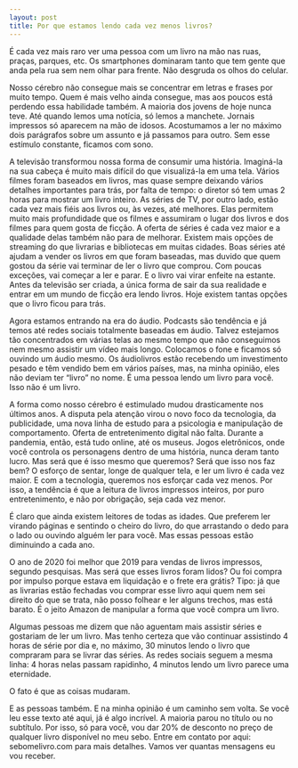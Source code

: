 ```yaml
---
layout: post
title: Por que estamos lendo cada vez menos livros?
---
```


É cada vez mais raro ver uma pessoa com um livro na mão nas ruas, praças, parques, etc. Os smartphones dominaram tanto que tem gente que anda pela rua sem nem olhar para frente. Não desgruda os olhos do celular.

Nosso cérebro não consegue mais se concentrar em letras e frases por muito tempo. Quem é mais velho ainda consegue, mas aos poucos está perdendo essa habilidade também. A maioria dos jovens de hoje nunca teve. Até quando lemos uma notícia, só lemos a manchete. Jornais impressos só aparecem na mão de idosos. Acostumamos a ler no máximo dois parágrafos sobre um assunto e já passamos para outro. Sem esse estímulo constante, ficamos com sono.

A televisão transformou nossa forma de consumir uma história. Imaginá-la na sua cabeça é muito mais difícil do que visualizá-la em uma tela. Vários filmes foram baseados em livros, mas quase sempre deixando vários detalhes importantes para trás, por falta de tempo: o diretor só tem umas 2 horas para mostrar um livro inteiro. As séries de TV, por outro lado, estão cada vez mais fiéis aos livros ou, às vezes, até melhores. Elas permitem muito mais profundidade que os filmes e assumiram o lugar dos livros e dos filmes para quem gosta de ficção. A oferta de séries é cada vez maior e a qualidade delas também não para de melhorar. Existem mais opções de streaming do que livrarias e bibliotecas em muitas cidades. Boas séries até ajudam a vender os livros em que foram baseadas, mas duvido que quem gostou da série vai terminar de ler o livro que comprou. Com poucas exceções, vai começar a ler e parar. E o livro vai virar enfeite na estante. Antes da televisão ser criada, a única forma de sair da sua realidade e entrar em um mundo de ficção era lendo livros. Hoje existem tantas opções que o livro ficou para trás.

Agora estamos entrando na era do áudio. Podcasts são tendência e já temos até redes sociais totalmente baseadas em áudio. Talvez estejamos tão concentrados em várias telas ao mesmo tempo que não conseguimos nem mesmo assistir um vídeo mais longo. Colocamos o fone e ficamos só ouvindo um áudio mesmo. Os áudiolivros estão recebendo um investimento pesado e têm vendido bem em vários países, mas, na minha opinião, eles não deviam ter “livro” no nome. É uma pessoa lendo um livro para você. Isso não é um livro.

A forma como nosso cérebro é estimulado mudou drasticamente nos últimos anos. A disputa pela atenção virou o novo foco da tecnologia, da publicidade, uma nova linha de estudo para a psicologia e manipulação de comportamento. Oferta de entretenimento digital não falta. Durante a pandemia, então, está tudo online, até os museus. Jogos eletrônicos, onde você controla os personagens dentro de uma história, nunca deram tanto lucro. Mas será que é isso mesmo que queremos? Será que isso nos faz bem? O esforço de sentar, longe de qualquer tela, e ler um livro é cada vez maior. E com a tecnologia, queremos nos esforçar cada vez menos. Por isso, a tendência é que a leitura de livros impressos inteiros, por puro entretenimento, e não por obrigação, seja cada vez menor.

É claro que ainda existem leitores de todas as idades. Que preferem ler virando páginas e sentindo o cheiro do livro, do que arrastando o dedo para o lado ou ouvindo alguém ler para você. Mas essas pessoas estão diminuindo a cada ano.

O ano de 2020 foi melhor que 2019 para vendas de livros impressos, segundo pesquisas. Mas será que esses livros foram lidos? Ou foi compra por impulso porque estava em liquidação e o frete era grátis? Tipo: já que as livrarias estão fechadas vou comprar esse livro aqui quem nem sei direito do que se trata, não posso folhear e ler alguns trechos, mas está barato. É o jeito Amazon de manipular a forma que você compra um livro.

Algumas pessoas me dizem que não aguentam mais assistir séries e gostariam de ler um livro. Mas tenho certeza que vão continuar assistindo 4 horas de série por dia e, no máximo, 30 minutos lendo o livro que compraram para se livrar das séries. As redes sociais seguem a mesma linha: 4 horas nelas passam rapidinho, 4 minutos lendo um livro parece uma eternidade.

O fato é que as coisas mudaram.

E as pessoas também. E na minha opinião é um caminho sem volta. Se você leu esse texto até aqui, já é algo incrível. A maioria parou no título ou no subtítulo. Por isso, só para você, vou dar 20% de desconto no preço de qualquer livro disponível no meu sebo. Entre em contato por aqui: sebomelivro.com para mais detalhes. Vamos ver quantas mensagens eu vou receber.